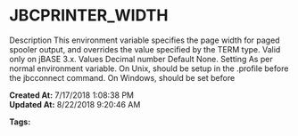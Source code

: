# JBCPRINTER_WIDTH

Description This environment variable specifies the page width for paged spooler output, and overrides the value specified by the TERM type. Valid only on jBASE 3.x. Values Decimal number Default None. Setting As per normal environment variable. On Unix, should be setup in the .profile before the jbcconnect command. On Windows, should be set before   

**Created At:** 7/17/2018 1:08:38 PM  
**Updated At:** 8/22/2018 9:20:46 AM  

**Tags:**
<badge text='spooler' vertical='middle' />
<badge text='printer' vertical='middle' />
<badge text='environment variables' vertical='middle' />
